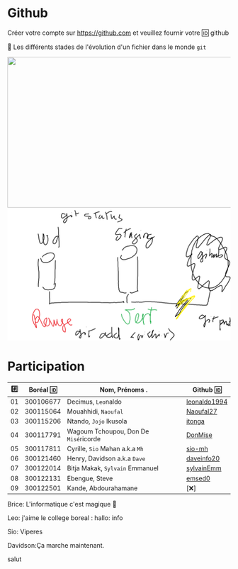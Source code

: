 # Github

Créer votre compte sur https://github.com et veuillez fournir votre :id: github

:pushpin: Les différents stades de l'évolution d'un fichier dans le monde `git` 

<image src="staging.png" width="580" height="340"></image>
![image](staging.png)


# Participation

|:hash:| Boréal :id:| Nom, Prénoms .                       |  Github :id:                                          |
|------|------------|--------------------------------------|-------------------------------------------------------| 
|   01 |  300106677	| Decimus, `Leo`naldo	               | [leonaldo1994](https://gitlab.com/leonaldo1994) | 	
|   02 |  300115064 | Mouahhidi, `Naoufal`                 | [Naoufal27](https://gitlab.com/Naoufal27)       |
|   03 |  300115206 | Ntando, `Jojo` Ikusola               | [itonga](https://gitlab.com/itonga) | 	 
|   04 |  300117791 | Wagoum Tchoupou, Don De `Misé`ricorde| [DonMise](https://gitlab.com/DonMise) | 	 
|   05 |  300117811 | Cyrille, `Sio` Mahan a.k.a `Mh`      | [sio-mh](https://gitlab.com/sio-mh) | 	
|   06 |  300121460 | Henry, Davidson a.k.a `Dave`         | [daveinfo20](https://gitlab.com/daveinfo20) | 	
|   07 |  300122014 | Bitja Makak, `Sylvain` Emmanuel      | [sylvainEmm](https://gitlab.com/sylvainEmm)      |
|   08 |  300122131 | Ebengue, Steve                       | [emsed0](https://gitlab.com/emsed0)      |
|   09 |  300122501 | Kande, Abdourahamane                 | [:x:]       |	


Brice: L'informatique c'est magique :tada:

Leo:  j'aime le college boreal  : hallo: info

Sio: Viperes

Davidson:Ça marche maintenant.


salut
